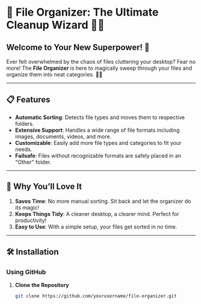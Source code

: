 # 📝 File Organizer: The Ultimate Cleanup Wizard 🧹✨

## Welcome to Your New Superpower! 🚀

Ever felt overwhelmed by the chaos of files cluttering your desktop? Fear no more! The **File Organizer** is here to magically sweep through your files and organize them into neat categories. 📂✨

---

## 📋 Features

- **Automatic Sorting**: Detects file types and moves them to respective folders.
- **Extensive Support**: Handles a wide range of file formats including images, documents, videos, and more.
- **Customizable**: Easily add more file types and categories to fit your needs.
- **Failsafe**: Files without recognizable formats are safely placed in an "Other" folder.

---

## 🎉 Why You’ll Love It

1. **Saves Time**: No more manual sorting. Sit back and let the organizer do its magic!
2. **Keeps Things Tidy**: A cleaner desktop, a clearer mind. Perfect for productivity!
3. **Easy to Use**: With a simple setup, your files get sorted in no time.

---

## 🛠️ Installation

### Using GitHub

1. **Clone the Repository**
   ```bash
   git clone https://github.com/yourusername/file-organizer.git
